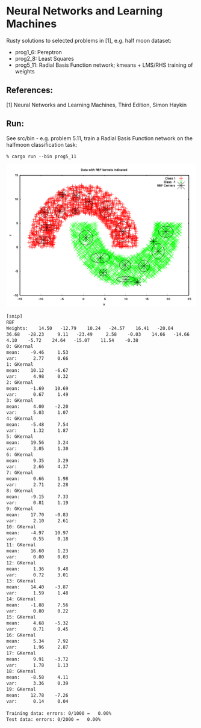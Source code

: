 Neural Networks and Learning Machines
===============

Rusty solutions to selected problems in [1], e.g. half moon dataset:

* prog1_6: Pereptron 
* prog2_8: Least Squares
* prog5_11: Radial Basis Function network; kmeans + LMS/RHS training of weights

References:
-----------
[1] Neural Networks and Learning Machines, Third Edition, Simon Haykin

Run:
----

See src/bin - e.g. problem 5.11, train a Radial Basis Function network on the halfmoon classification task: 

```
% cargo run --bin prog5_11
```

![PNG](https://raw.githubusercontent.com/jesper-olsen/nnlm/refs/heads/master/Assets/prog5_11_kernels.png)

```
[snip]
RBF
Weights:    14.50   -12.79    10.24   -24.57    16.41   -20.04    36.68   -28.23     9.11   -23.49     2.58    -0.03    14.66   -14.66     4.10    -5.72    24.64   -15.07    11.54    -0.38
0: GKernal
mean:    -9.46     1.53
var:      2.77     0.66
1: GKernal
mean:    10.12    -6.67
var:      4.98     0.32
2: GKernal
mean:    -1.69    10.69
var:      0.67     1.49
3: GKernal
mean:     4.00    -2.20
var:      5.03     1.07
4: GKernal
mean:    -5.48     7.54
var:      1.32     1.87
5: GKernal
mean:    19.56     3.24
var:      3.05     1.30
6: GKernal
mean:     9.35     3.29
var:      2.66     4.37
7: GKernal
mean:     0.66     1.98
var:      2.71     2.28
8: GKernal
mean:    -9.15     7.33
var:      0.81     1.19
9: GKernal
mean:    17.70    -0.83
var:      2.10     2.61
10: GKernal
mean:    -4.97    10.97
var:      0.55     0.18
11: GKernal
mean:    16.60     1.23
var:      0.00     0.03
12: GKernal
mean:     1.36     9.48
var:      0.72     3.01
13: GKernal
mean:    14.40    -3.87
var:      1.59     1.48
14: GKernal
mean:    -1.88     7.56
var:      0.80     0.22
15: GKernal
mean:     4.68    -5.32
var:      0.71     0.45
16: GKernal
mean:     5.34     7.92
var:      1.96     2.87
17: GKernal
mean:     9.91    -3.72
var:      1.78     1.13
18: GKernal
mean:    -8.58     4.11
var:      3.36     0.39
19: GKernal
mean:    12.78    -7.26
var:      0.14     0.04

Training data: errors: 0/1000 =   0.00%
Test data: errors: 0/2000 =   0.00%
```

